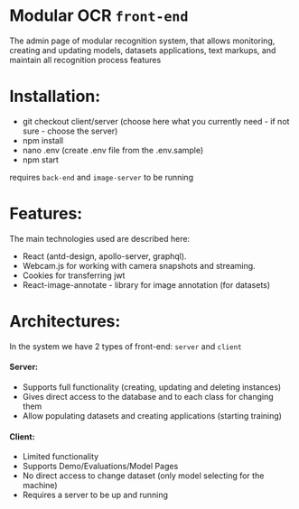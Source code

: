 # Modular OCR `front-end`

The admin page of modular recognition system, that allows monitoring, creating and updating models, datasets
applications, text markups, and maintain all recognition process features

# Installation:
- git checkout client/server (choose here what you currently need - if not sure - choose the server)
- npm install
- nano .env (create .env file from the .env.sample)
- npm start
 
requires `back-end` and `image-server` to be running

# Features:

The main technologies used are described here:

- React (antd-design, apollo-server, graphql).
- Webcam.js for working with camera snapshots and streaming.
- Cookies for transferring jwt
- React-image-annotate - library for image annotation (for datasets)

# Architectures:

In the system we have 2 types of front-end: `server` and `client`

#### Server:
- Supports full functionality (creating, updating and deleting instances)
- Gives direct access to the database and to each class for changing them
- Allow populating datasets and creating applications (starting training)

#### Client:
- Limited functionality
- Supports Demo/Evaluations/Model Pages
- No direct access to change dataset (only model selecting for the machine)
- Requires a server to be up and running
